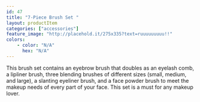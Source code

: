 ```yaml
---
id: 47
title: "7-Piece Brush Set "
layout: productItem
categories: ["accessories"]
feature_image: "http://placehold.it/275x335?text=ruuuuuuuuu!!"
colors:
    - color: "N/A"
      hex: "N/A"
---
```

This brush set contains an eyebrow brush that doubles as an eyelash comb, a lipliner brush, three blending brushes of different sizes (small, medium, and large), a slanting eyeliner brush, and a face powder brush to meet the makeup needs of every part of your face. This set is a must for any makeup lover.